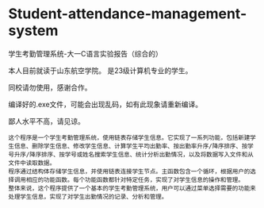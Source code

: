 # Student-attendance-management-system
学生考勤管理系统-大一C语言实验报告（综合的）

本人目前就读于山东航空学院。
是23级计算机专业的学生。

同校请勿使用，感谢合作。

编译好的.exe文件，可能会出现乱码，如有此现象请重新编译。

鄙人水平不高，请见谅。

    这个程序是一个学生考勤管理系统，使用链表存储学生信息。它实现了一系列功能，包括新建学生信息、删除学生信息、修改学生信息、计算学生平均出勤率、按出勤率升序/降序排序、按学号升序/降序排序、按学号或姓名搜索学生信息、统计分析出勤情况，以及将数据写入文件和从文件中读取数据。
    程序通过结构体存储学生信息，并使用链表连接学生节点。主函数包含一个循环，根据用户的选择调用相应的功能函数。每个功能函数都针对特定任务，实现了对学生信息的操作和管理。
    整体来说，这个程序提供了一个基本的学生考勤管理系统，用户可以通过菜单选择需要的功能来处理学生信息，实现了对学生出勤情况的记录、分析和管理。